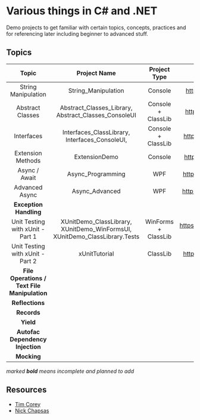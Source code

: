 # Various things in C# and .NET

Demo projects to get familiar with certain topics, concepts, practices and for referencing later including beginner to advanced stuff.

## Topics

|                    Topic                     |                         Project Name                         |    Project Type     |                 Resource(s)                 |  Topic Category   | External Libs/Packages |
| :------------------------------------------: | :----------------------------------------------------------: | :-----------------: | :-----------------------------------------: | :---------------: | :--------------------: |
|             String Manipulation              |                     String_Manipulation                      |       Console       |        https://youtu.be/ioi__WRETk4         |   General Usage   |          None          |
|               Abstract Classes               |     Abstract_Classes_Library, Abstract_Classes_ConsoleUI     | Console + ClassLib  |        https://youtu.be/jRkmPRk5j2E         | General Knowledge |          None          |
|                  Interfaces                  |        Interfaces_ClassLibrary, Interfaces_ConsoleUI,        | Console + ClassLib  |        https://youtu.be/A7qwuFnyIpM         | General Knowledge |          None          |
|              Extension Methods               |                        ExtensionDemo                         |       Console       |        https://youtu.be/C_1DzspLy4Y         | General Knowledge |          None          |
|                Async / Await                 |                      Async_Programming                       |         WPF         |        https://youtu.be/2moh18sh5p4         |   Intermediate    |          None          |
|                Advanced Async                |                        Async_Advanced                        |         WPF         |        https://youtu.be/ZTKGRJy5P2M         |   Intermediate    |          None          |
|            **Exception Handling**            |                                                              |                     |                                             |                   |                        |
|      Unit Testing with xUnit -  Part 1       | XUnitDemo_ClassLibrary, XUnitDemo_WinFormsUI, XUnitDemo_ClassLibrary.Tests | WinForms + ClassLib | https://www.youtube.com/watch?v=ub3P8c87cwk |     Advanced      |         xUnit          |
|      Unit Testing with xUnit -  Part 2       |                        xUnitTutorial                         |      ClassLib       |        https://youtu.be/2Wp8en1I9oQ         |     Advanced      |         xUnit          |
| **File Operations / Text File Manipulation** |                                                              |                     |                                             |                   |                        |
|               **Reflections**                |                                                              |                     |                                             |                   |                        |
|                 **Records**                  |                                                              |                     |                                             |                   |                        |
|                  **Yield**                   |                                                              |                     |                                             |                   |                        |
|       **Autofac Dependency Injection**       |                                                              |                     |                                             |   Intermediate    |        Autofac         |
|                 **Mocking**                  |                                                              |                     |                                             |                   |          Moq           |

*marked **bold** means incomplete and planned to add*

## Resources

- [Tim Corey](https://www.youtube.com/channel/UC-ptWR16ITQyYOglXyQmpzw) 
- [Nick Chapsas](https://www.youtube.com/channel/UCrkPsvLGln62OMZRO6K-llg)

